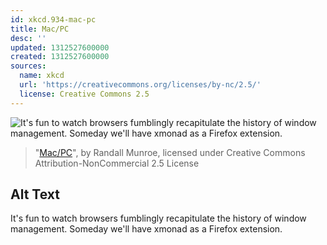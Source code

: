 ```yaml
---
id: xkcd.934-mac-pc
title: Mac/PC
desc: ''
updated: 1312527600000
created: 1312527600000
sources:
  name: xkcd
  url: 'https://creativecommons.org/licenses/by-nc/2.5/'
  license: Creative Commons 2.5
---
```

![It's fun to watch browsers fumblingly recapitulate the history of window management. Someday we'll have xmonad as a Firefox extension.](https://imgs.xkcd.com/comics/mac_pc.png)
> "[Mac/PC](https://xkcd.com/934/)", by Randall Munroe, licensed under Creative Commons Attribution-NonCommercial 2.5 License

## Alt Text
It's fun to watch browsers fumblingly recapitulate the history of window management. Someday we'll have xmonad as a Firefox extension.
